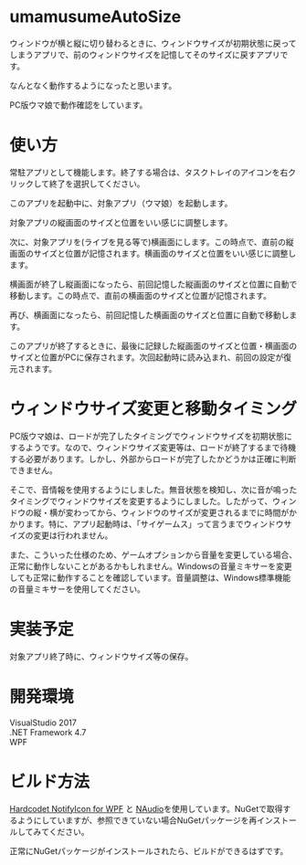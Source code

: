 # umamusumeAutoSize
ウィンドウが横と縦に切り替わるときに、ウィンドウサイズが初期状態に戻ってしまうアプリで、前のウィンドウサイズを記憶してそのサイズに戻すアプリです。  

なんとなく動作するようになったと思います。

PC版ウマ娘で動作確認をしています。

# 使い方
常駐アプリとして機能します。終了する場合は、タスクトレイのアイコンを右クリックして終了を選択してください。

このアプリを起動中に、対象アプリ（ウマ娘）を起動します。

対象アプリの縦画面のサイズと位置をいい感じに調整します。

次に、対象アプリを(ライブを見る等で)横画面にします。この時点で、直前の縦画面のサイズと位置が記憶されます。横画面のサイズと位置をいい感じに調整します。

横画面が終了し縦画面になったら、前回記憶した縦画面のサイズと位置に自動で移動します。この時点で、直前の横画面のサイズと位置が記憶されます。

再び、横画面になったら、前回記憶した横画面のサイズと位置に自動で移動します。

このアプリが終了するときに、最後に記録した縦画面のサイズと位置・横画面のサイズと位置がPCに保存されます。次回起動時に読み込まれ、前回の設定が復元されます。

# ウィンドウサイズ変更と移動タイミング
PC版ウマ娘は、ロードが完了したタイミングでウィンドウサイズを初期状態にするようです。なので、ウィンドウサイズ変更等は、ロードが終了するまで待機する必要があります。しかし、外部からロードが完了したかどうかは正確に判断できません。

そこで、音情報を使用するようにしました。無音状態を検知し、次に音が鳴ったタイミングでウィンドウサイズを変更するようにしました。したがって、ウィンドウの縦・横が変わってから、ウィンドウのサイズが変更されるまでに時間がかかります。特に、アプリ起動時は、「サイゲームス」って言うまでウィンドウサイズの変更は行われません。

また、こういった仕様のため、ゲームオプションから音量を変更している場合、正常に動作しないことがあるかもしれません。Windowsの音量ミキサーを変更しても正常に動作することを確認しています。音量調整は、Windows標準機能の音量ミキサーを使用してください。

# 実装予定
対象アプリ終了時に、ウィンドウサイズ等の保存。

# 開発環境
VisualStudio 2017  
.NET Framework 4.7  
WPF

# ビルド方法
 [Hardcodet NotifyIcon for WPF](https://github.com/hardcodet/wpf-notifyicon) と [NAudio](https://github.com/naudio/NAudio)を使用しています。NuGetで取得するようにしていますが、参照できていない場合NuGetパッケージを再インストールしてみてください。  

 正常にNuGetパッケージがインストールされたら、ビルドができるはずです。
